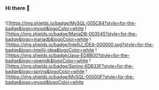 ### Hi there 👋

## 
![]https://img.shields.io/badge/MySQL-005C84?style=for-the-badge&logo=mysql&logoColor=white
![]https://img.shields.io/badge/MariaDB-003545?style=for-the-badge&logo=mariadb&logoColor=white
![]https://img.shields.io/badge/IntelliJ_IDEA-000000.svg?style=for-the-badge&logo=intellij-idea&logoColor=white
![]https://img.shields.io/badge/Java-ED8B00?style=for-the-badge&logo=openjdk&logoColor=white
![]https://img.shields.io/badge/Spring-6DB33F?style=for-the-badge&logo=spring&logoColor=white
![]https://img.shields.io/badge/MySQL-00000F?style=for-the-badge&logo=mysql&logoColor=white
